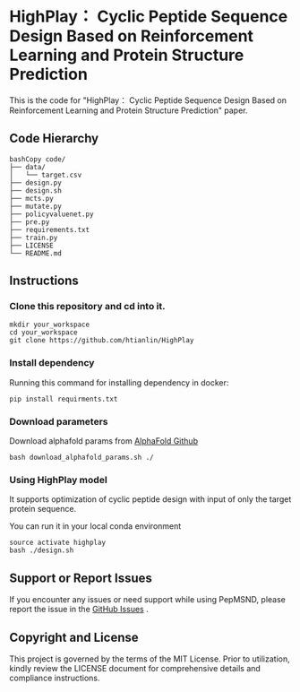 # HighPlay： Cyclic Peptide Sequence Design Based on Reinforcement Learning and Protein Structure Prediction

This is the code for "HighPlay： Cyclic Peptide Sequence Design Based on Reinforcement Learning and Protein Structure Prediction" paper.

## Code Hierarchy

```shell
bashCopy code/
├── data/                    
│   └── target.csv           
├── design.py                
├── design.sh                
├── mcts.py                  
├── mutate.py                
├── policyvaluenet.py        
├── pre.py                  
├── requirements.txt       
├── train.py   
├── LICENSE        
└── README.md       
```

## Instructions

### Clone this repository and cd into it.

```shell
mkdir your_workspace
cd your_workspace
git clone https://github.com/htianlin/HighPlay
```


### Install dependency

Running this  command for installing dependency in docker:

```shell
pip install requirments.txt
```


### Download parameters

Download alphafold params from [AlphaFold Github](https://github.com/deepmind/alphafold/blob/main/scripts/download_alphafold_params.sh)

```shell
bash download_alphafold_params.sh ./
```

### Using HighPlay model

It supports optimization of cyclic peptide design with input of only the target protein sequence.

You can run it in your local conda environment

```shell
source activate highplay
bash ./design.sh
```

## Support or Report Issues

If you encounter any issues or need support while using PepMSND, please report the issue in the [GitHub Issues](https://github.com/your_username/PepMSND/issues) .

## Copyright and License

This project is governed by the terms of the MIT License. Prior to utilization, kindly review the LICENSE document for comprehensive details and compliance instructions.




